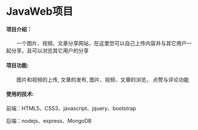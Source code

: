 # JavaWeb项目

#### 项目介绍：

&emsp;&emsp;一个图片、视频、文章分享网站，在这里您可以自己上传内容并与其它用户一起分享，且可以浏览其它用户的分享

#### 项目功能:

&emsp;&emsp;图片和视频的上传, 文章的发布, 图片、视频、文章的浏览， 点赞与评论功能

#### 使用的技术:

前端：HTML5、CSS3、javascript、jquery、bootstrap

后端：nodejs、express、MongoDB

#### 

